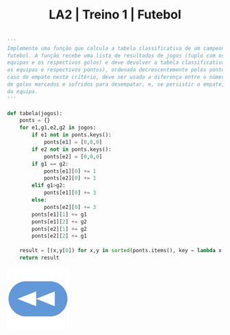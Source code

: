 <h1 style="text-align: center;">LA2 | Treino 1 | Futebol</h1>

```Python

'''
Implemente uma função que calcula a tabela classificativa de um campeonato de
futebol. A função recebe uma lista de resultados de jogos (tuplo com os nomes das
equipas e os respectivos golos) e deve devolver a tabela classificativa (lista com 
as equipas e respectivos pontos), ordenada decrescentemente pelos pontos. Em
caso de empate neste critério, deve ser usada a diferença entre o número total
de golos marcados e sofridos para desempatar, e, se persistir o empate, o nome
da equipa.
'''

def tabela(jogos):
    ponts = {}
    for e1,g1,e2,g2 in jogos:
        if e1 not in ponts.keys():
            ponts[e1] = [0,0,0]
        if e2 not in ponts.keys():
            ponts[e2] = [0,0,0]
        if g1 == g2:
            ponts[e1][0] += 1
            ponts[e2][0] += 1
        elif g1>g2:
            ponts[e1][0] += 3
        else:
            ponts[e2][0] += 3
        ponts[e1][1] += g1
        ponts[e1][2] += g2
        ponts[e2][1] += g2
        ponts[e2][2] += g1
        
    result = [(x,y[0]) for x,y in sorted(ponts.items(), key = lambda x: (-x[1][0], -(x[1][1]-x[1][2]), x[0]))]
    return result

```

[![retroceder](https://raw.githubusercontent.com/David81820/Recursos-LCC/main/Rewind.png)](https://david81820.github.io/Recursos-LCC/2ano/2sem/LA2/codigo)
